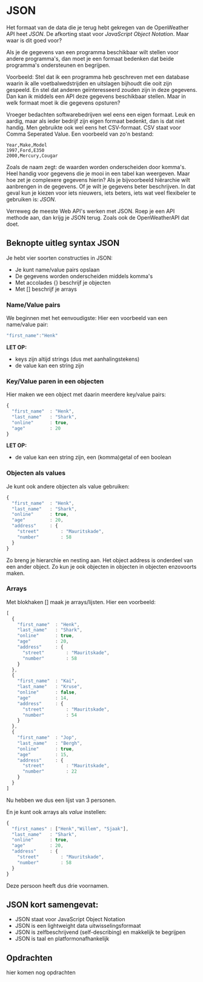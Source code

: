 # JSON

Het formaat van de data die je terug hebt gekregen van de OpenWeather API heet _JSON_. De afkorting staat voor _JavaScript Object Notation_. Maar waar is dit goed voor?

Als je de gegevens van een programma beschikbaar wilt stellen voor andere programma's, dan moet je een formaat bedenken dat beide programma's ondersteunen en begrijpen.

Voorbeeld: Stel dat ik een programma heb geschreven met een database waarin ik alle voetbalwedstrijden en uitslagen bijhoudt die ooit zijn gespeeld. En stel dat anderen geïnteresseerd zouden zijn in deze gegevens. Dan kan ik middels een API deze gegevens beschikbaar stellen. Maar in welk formaat moet ik die gegevens opsturen?

Vroeger bedachten softwarebedrijven wel eens een eigen formaat. Leuk en aardig, maar als ieder bedrijf zijn eigen formaat bedenkt, dan is dat niet handig. Men gebruikte ook wel eens het CSV-formaat. CSV staat voor Comma Seperated Value. Een voorbeeld van zo'n bestand:

```text
Year,Make,Model
1997,Ford,E350
2000,Mercury,Cougar
```

Zoals de naam zegt: de waarden worden onderscheiden door komma's. Heel handig voor gegevens die je mooi in een tabel kan weergeven. Maar hoe zet je complexere gegevens hierin? Als je bijvoorbeeld hiërarchie wilt aanbrengen in de gegevens. Of je wilt je gegevens beter beschrijven. In dat geval kun je kiezen voor iets nieuwers, iets beters, iets wat veel flexibeler te gebruiken is: _JSON_.

Verreweg de meeste Web API's werken met JSON. Roep je een API methode aan, dan krijg je JSON terug. Zoals ook de OpenWeatherAPI dat doet.

## Beknopte uitleg syntax JSON

Je hebt vier soorten constructies in JSON:

* Je kunt name/value pairs opslaan
* De gegevens worden onderscheiden middels komma's
* Met accolades {} beschrijf je objecten
* Met \[\] beschrijf je arrays

### Name/Value pairs

We beginnen met het eenvoudigste: Hier een voorbeeld van een name/value pair:

```javascript
"first_name":"Henk"
```

**LET OP:**

* keys zijn altijd strings \(dus met aanhalingstekens\)
* de value kan een string zijn

### Key/Value paren in een objecten

Hier maken we een object met daarin meerdere key/value pairs:

```javascript
{
  "first_name"  : "Henk",
  "last_name"   : "Shark",
  "online"      : true,
  "age"         : 20
}
```

**LET OP:**

* de value kan een string zijn, een \(komma\)getal of een boolean

### Objecten als values

Je kunt ook andere objecten als value gebruiken:

```javascript
{
  "first_name"  : "Henk",
  "last_name"   : "Shark",
  "online"      : true,
  "age"         : 20,
  "address"     : {
    "street"        : "Mauritskade",
    "number"        : 58
  }
}
```

Zo breng je hierarchie en nesting aan. Het object address is onderdeel van een ander object. Zo kun je ook objecten in objecten in objecten enzovoorts maken.

### Arrays

Met blokhaken \[\] maak je arrays/lijsten. Hier een voorbeeld:

```javascript
[
  {
    "first_name"  : "Henk",
    "last_name"   : "Shark",
    "online"      : true,
    "age"         : 20,
    "address"     : {
      "street"        : "Mauritskade",
      "number"        : 58
    }
  },
  {
    "first_name"  : "Kai",
    "last_name"   : "Kruse",
    "online"      : false,
    "age"         : 14,
    "address"     : {
      "street"        : "Mauritskade",
      "number"        : 54
    }
  },
  {
    "first_name"  : "Jop",
    "last_name"   : "Bergh",
    "online"      : true,
    "age"         : 15,
    "address"     : {
      "street"        : "Mauritskade",
      "number"        : 22
    }
  }
]
```

Nu hebben we dus een lijst van 3 personen.

En je kunt ook arrays als _value_ instellen:

```javascript
{
  "first_names" : ["Henk","Willem", "Sjaak"],
  "last_name"   : "Shark",
  "online"      : true,
  "age"         : 20,
  "address"     : {
    "street"        : "Mauritskade",
    "number"        : 58
  }
}
```

Deze persoon heeft dus drie voornamen.

## JSON kort samengevat:

* JSON staat voor JavaScript Object Notation
* JSON is een lightweight data uitwisselingsformaat
* JSON is zelfbeschrijvend \(self-describing\) en makkelijk te begrijpen
* JSON is taal en platformonafhankelijk

## Opdrachten

hier komen nog opdrachten

